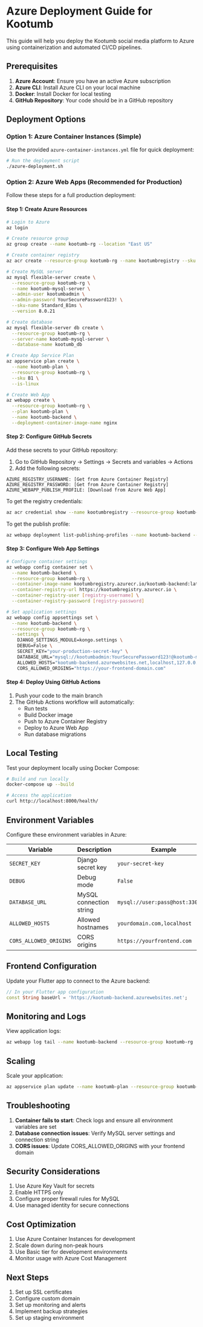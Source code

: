 # Azure Deployment Guide for Kootumb

This guide will help you deploy the Kootumb social media platform to Azure using containerization and automated CI/CD pipelines.

## Prerequisites

1. **Azure Account**: Ensure you have an active Azure subscription
2. **Azure CLI**: Install Azure CLI on your local machine
3. **Docker**: Install Docker for local testing
4. **GitHub Repository**: Your code should be in a GitHub repository

## Deployment Options

### Option 1: Azure Container Instances (Simple)

Use the provided `azure-container-instances.yml` file for quick deployment:

```bash
# Run the deployment script
./azure-deployment.sh
```

### Option 2: Azure Web Apps (Recommended for Production)

Follow these steps for a full production deployment:

#### Step 1: Create Azure Resources

```bash
# Login to Azure
az login

# Create resource group
az group create --name kootumb-rg --location "East US"

# Create container registry
az acr create --resource-group kootumb-rg --name kootumbregistry --sku Basic --admin-enabled true

# Create MySQL server
az mysql flexible-server create \
  --resource-group kootumb-rg \
  --name kootumb-mysql-server \
  --admin-user kootumbadmin \
  --admin-password YourSecurePassword123! \
  --sku-name Standard_B1ms \
  --version 8.0.21

# Create database
az mysql flexible-server db create \
  --resource-group kootumb-rg \
  --server-name kootumb-mysql-server \
  --database-name kootumb_db

# Create App Service Plan
az appservice plan create \
  --name kootumb-plan \
  --resource-group kootumb-rg \
  --sku B1 \
  --is-linux

# Create Web App
az webapp create \
  --resource-group kootumb-rg \
  --plan kootumb-plan \
  --name kootumb-backend \
  --deployment-container-image-name nginx
```

#### Step 2: Configure GitHub Secrets

Add these secrets to your GitHub repository:

1. Go to GitHub Repository → Settings → Secrets and variables → Actions
2. Add the following secrets:

```
AZURE_REGISTRY_USERNAME: [Get from Azure Container Registry]
AZURE_REGISTRY_PASSWORD: [Get from Azure Container Registry]
AZURE_WEBAPP_PUBLISH_PROFILE: [Download from Azure Web App]
```

To get the registry credentials:
```bash
az acr credential show --name kootumbregistry --resource-group kootumb-rg
```

To get the publish profile:
```bash
az webapp deployment list-publishing-profiles --name kootumb-backend --resource-group kootumb-rg --xml
```

#### Step 3: Configure Web App Settings

```bash
# Configure container settings
az webapp config container set \
  --name kootumb-backend \
  --resource-group kootumb-rg \
  --container-image-name kootumbregistry.azurecr.io/kootumb-backend:latest \
  --container-registry-url https://kootumbregistry.azurecr.io \
  --container-registry-user [registry-username] \
  --container-registry-password [registry-password]

# Set application settings
az webapp config appsettings set \
  --name kootumb-backend \
  --resource-group kootumb-rg \
  --settings \
    DJANGO_SETTINGS_MODULE=kongo.settings \
    DEBUG=False \
    SECRET_KEY="your-production-secret-key" \
    DATABASE_URL="mysql://kootumbadmin:YourSecurePassword123!@kootumb-mysql-server.mysql.database.azure.com:3306/kootumb_db" \
    ALLOWED_HOSTS="kootumb-backend.azurewebsites.net,localhost,127.0.0.1" \
    CORS_ALLOWED_ORIGINS="https://your-frontend-domain.com"
```

#### Step 4: Deploy Using GitHub Actions

1. Push your code to the main branch
2. The GitHub Actions workflow will automatically:
   - Run tests
   - Build Docker image
   - Push to Azure Container Registry
   - Deploy to Azure Web App
   - Run database migrations

## Local Testing

Test your deployment locally using Docker Compose:

```bash
# Build and run locally
docker-compose up --build

# Access the application
curl http://localhost:8000/health/
```

## Environment Variables

Configure these environment variables in Azure:

| Variable | Description | Example |
|----------|-------------|---------|
| `SECRET_KEY` | Django secret key | `your-secret-key` |
| `DEBUG` | Debug mode | `False` |
| `DATABASE_URL` | MySQL connection string | `mysql://user:pass@host:3306/db` |
| `ALLOWED_HOSTS` | Allowed hostnames | `yourdomain.com,localhost` |
| `CORS_ALLOWED_ORIGINS` | CORS origins | `https://yourfrontend.com` |

## Frontend Configuration

Update your Flutter app to connect to the Azure backend:

```dart
// In your Flutter app configuration
const String baseUrl = 'https://kootumb-backend.azurewebsites.net';
```

## Monitoring and Logs

View application logs:
```bash
az webapp log tail --name kootumb-backend --resource-group kootumb-rg
```

## Scaling

Scale your application:
```bash
az appservice plan update --name kootumb-plan --resource-group kootumb-rg --sku S1
```

## Troubleshooting

1. **Container fails to start**: Check logs and ensure all environment variables are set
2. **Database connection issues**: Verify MySQL server settings and connection string
3. **CORS issues**: Update CORS_ALLOWED_ORIGINS with your frontend domain

## Security Considerations

1. Use Azure Key Vault for secrets
2. Enable HTTPS only
3. Configure proper firewall rules for MySQL
4. Use managed identity for secure connections

## Cost Optimization

1. Use Azure Container Instances for development
2. Scale down during non-peak hours
3. Use Basic tier for development environments
4. Monitor usage with Azure Cost Management

## Next Steps

1. Set up SSL certificates
2. Configure custom domain
3. Set up monitoring and alerts
4. Implement backup strategies
5. Set up staging environment
